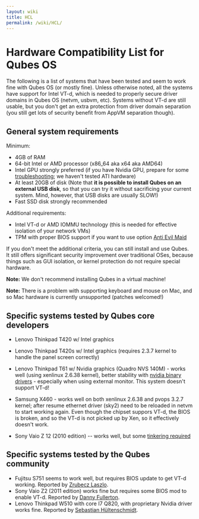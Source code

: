 ```yaml
---
layout: wiki
title: HCL
permalink: /wiki/HCL/
---
```


Hardware Compatibility List for Qubes OS
========================================

The following is a list of systems that have been tested and seem to work fine with Qubes OS (or mostly fine). Unless otherwise noted, all the systems have support for Intel VT-d, which is needed to properly secure driver domains in Qubes OS (netvm, usbvm, etc). Systems without VT-d are still usable, but you don't get an extra protection from driver domain separation (you still get lots of security benefit from AppVM separation though).

General system requirements
---------------------------

Minimum:

-   4GB of RAM
-   64-bit Intel or AMD processor (x86\_64 aka x64 aka AMD64)
-   Intel GPU strongly preferred (if you have Nvidia GPU, prepare for some [troubleshooting](/wiki/InstallNvidiaDriver); we haven't tested ATI hardware)
-   At least 20GB of disk (Note that **it is possible to install Qubes on an external USB disk**, so that you can try it without sacrificing your current system. Mind, however, that USB disks are usually SLOW!)
-   Fast SSD disk strongly recommended

Additional requirements:

-   Intel VT-d or AMD IOMMU technology (this is needed for effective isolation of your network VMs)
-   TPM with proper BIOS support if you want to use option [​Anti Evil Maid](http://theinvisiblethings.blogspot.com/2011/09/anti-evil-maid.html)

If you don't meet the additional criteria, you can still install and use Qubes. It still offers significant security improvement over traditional OSes, because things such as GUI isolation, or kernel protection do not require special hardware.

**Note:** We don't recommend installing Qubes in a virtual machine!

**Note:** There is a problem with supporting keyboard and mouse on Mac, and so Mac hardware is currently unsupported (patches welcomed!)

Specific systems tested by Qubes core developers
------------------------------------------------

-   Lenovo Thinkpad T420 w/ Intel graphics
-   Lenovo Thinkpad T420s w/ Intel graphics (requires 2.3.7 kernel to handle the panel screen correctly)
-   Lenovo Thinkpad T61 w/ Nvidia graphics (Quadro NVS 140M) - works well (using xenlinux 2.6.38 kernel), better stability with [nvidia binary drivers](/wiki/InstallNvidiaDriver) - especially when using external monitor. This system doesn't support VT-d!

-   Samsung X460 - works well on both xenlinux 2.6.38 and pvops 3.2.7 kernel; after resume ethernet driver (sky2) need to be reloaded in netvm to start working again. Even though the chipset suppors VT-d, the BIOS is broken, and so the VT-d is not picked up by Xen, so it effectively doesn't work.

-   Sony Vaio Z 12 (2010 edition) -- works well, but some [tinkering required](/wiki/SonyVaioTinkering)

Specific systems tested by the Qubes community
----------------------------------------------

-   Fujitsu S751 seems to work well, but requires BIOS update to get VT-d working. Reported by [​Zrubecz Laszlo](https://groups.google.com/forum/#!msg/qubes-devel/xoyNCigBvFE/ER61L6TbVpwJ).
-   Sony Vaio Z2 (2011 edition) works fine but requires some BIOS mod to enable VT-d. Reported by [​Danny Fullerton](https://groups.google.com/d/msg/qubes-devel/xoyNCigBvFE/fkC6em-Wqd0J).
-   Lenovo Thinkpad W510 with core I7 Q820, with proprietary Nvidia driver works fine. Reported by [​Sebastian Hültenschmidt](https://groups.google.com/group/qubes-devel/browse_thread/thread/4e00d6c01b37eb20).

